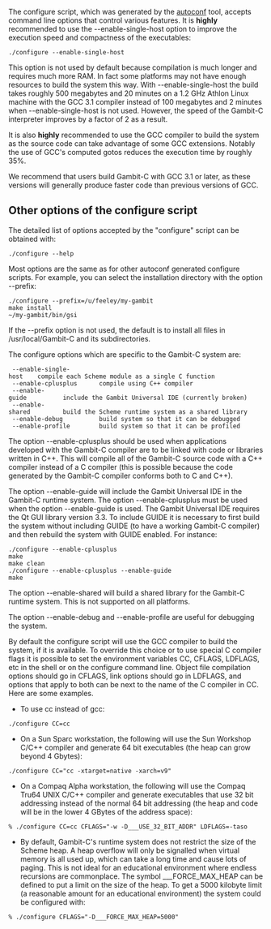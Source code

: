 The configure script, which was generated by the
[autoconf](http://www.gnu.org/software/autoconf) tool, accepts command
line options that control various features. It is **highly** recommended
to use the --enable-single-host option to improve the execution speed
and compactness of the executables:

    ./configure --enable-single-host

This option is not used by default because compilation is much longer
and requires much more RAM. In fact some platforms may not have enough
resources to build the system this way. With --enable-single-host the
build takes roughly 500 megabytes and 20 minutes on a 1.2 GHz Athlon
Linux machine with the GCC 3.1 compiler instead of 100 megabytes and 2
minutes when --enable-single-host is not used. However, the speed of the
Gambit-C interpreter improves by a factor of 2 as a result.

It is also **highly** recommended to use the GCC compiler to build the
system as the source code can take advantage of some GCC extensions.
Notably the use of GCC's computed gotos reduces the execution time by
roughly 35%.

We recommend that users build Gambit-C with GCC 3.1 or later, as these
versions will generally produce faster code than previous versions of
GCC.

## Other options of the configure script

The detailed list of options accepted by the "configure" script can be
obtained with:

    ./configure --help

Most options are the same as for other autoconf generated configure
scripts. For example, you can select the installation directory with the
option --prefix:

    ./configure --prefix=/u/feeley/my-gambit
    make install
    ~/my-gambit/bin/gsi

If the --prefix option is not used, the default is to install all files
in /usr/local/Gambit-C and its subdirectories.

The configure options which are specific to the Gambit-C system are:

` --enable-single-host    compile each Scheme module as a single C function`  
` --enable-cplusplus      compile using C++ compiler`  
` --enable-guide          include the Gambit Universal IDE (currently broken)`  
` --enable-shared         build the Scheme runtime system as a shared library`  
` --enable-debug          build system so that it can be debugged`  
` --enable-profile        build system so that it can be profiled`

The option --enable-cplusplus should be used when applications developed
with the Gambit-C compiler are to be linked with code or libraries
written in C++. This will compile all of the Gambit-C source code with a
C++ compiler instead of a C compiler (this is possible because the code
generated by the Gambit-C compiler conforms both to C and C++).

The option --enable-guide will include the Gambit Universal IDE in the
Gambit-C runtime system. The option --enable-cplusplus must be used when
the option --enable-guide is used. The Gambit Universal IDE requires the
Qt GUI library version 3.3. To include GUIDE it is necessary to first
build the system without including GUIDE (to have a working Gambit-C
compiler) and then rebuild the system with GUIDE enabled. For instance:

    ./configure --enable-cplusplus
    make
    make clean
    ./configure --enable-cplusplus --enable-guide
    make

The option --enable-shared will build a shared library for the Gambit-C
runtime system. This is not supported on all platforms.

The option --enable-debug and --enable-profile are useful for debugging
the system.

By default the configure script will use the GCC compiler to build the
system, if it is available. To override this choice or to use special C
compiler flags it is possible to set the environment variables CC,
CFLAGS, LDFLAGS, etc in the shell or on the configure command line.
Object file compilation options should go in CFLAGS, link options should
go in LDFLAGS, and options that apply to both can be next to the name of
the C compiler in CC. Here are some examples.

  - To use cc instead of gcc:

<!-- end list -->

    ./configure CC=cc

  - On a Sun Sparc workstation, the following will use the Sun Workshop
    C/C++ compiler and generate 64 bit executables (the heap can grow
    beyond 4 Gbytes):

<!-- end list -->

    ./configure CC="cc -xtarget=native -xarch=v9"

  - On a Compaq Alpha workstation, the following will use the Compaq
    Tru64 UNIX C/C++ compiler and generate executables that use 32 bit
    addressing instead of the normal 64 bit addressing (the heap and
    code will be in the lower 4 GBytes of the address space):

<!-- end list -->

    % ./configure CC=cc CFLAGS="-w -D___USE_32_BIT_ADDR" LDFLAGS=-taso

  - By default, Gambit-C's runtime system does not restrict the size of
    the Scheme heap. A heap overflow will only be signalled when virtual
    memory is all used up, which can take a long time and cause lots of
    paging. This is not ideal for an educational environment where
    endless recursions are commonplace. The symbol
    \_\_\_FORCE\_MAX\_HEAP can be defined to put a limit on the size of
    the heap. To get a 5000 kilobyte limit (a reasonable amount for an
    educational environment) the system could be configured with:

<!-- end list -->

    % ./configure CFLAGS="-D___FORCE_MAX_HEAP=5000"
